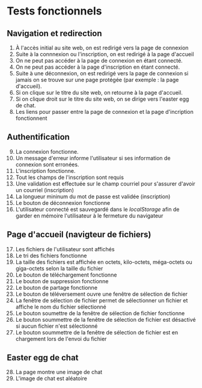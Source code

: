 # Tests fonctionnels

## Navigation et redirection
1. À l'accès initial au site web, on est redirigé vers la page de connexion
1. Suite à la connnexion ou l'inscription, on est redirigé à la page d'accueil
1. On ne peut pas accéder à la page de connexion en étant connecté.
1. On ne peut pas accéder à la page d'inscription en étant connecté.
1. Suite à une déconnexion, on est redirigé vers la page de connexion si jamais on se trouve sur une page protégée (par exemple : la page d'accueil).
1. Si on clique sur le titre du site web, on retourne à la page d'accueil.
1. Si on clique droit sur le titre du site web, on se dirige vers l'easter egg de chat.
1. Les liens pour passer entre la page de connexion et la page d'incription fonctionnent

## Authentification
9. La connexion fonctionne.
1. Un message d'erreur informe l'utilisateur si ses information de connexion sont erronées.
1. L'inscription fonctionne. 
1. Tout les champs de l'inscription sont requis
1. Une validation est effectuée sur le champ courriel pour s'assurer d'avoir un courriel (inscription)
1. La longueur mininum du mot de passe est validée (inscription)
1. Le bouton de déconnexion fonctionne
1. L'utilisateur connecté est sauvegardé dans le *localStorage* afin de garder en mémoire l'utilisateur à le fermeture du navigateur

## Page d'accueil (navigteur de fichiers)
17. Les fichiers de l'utilisateur sont affichés
1. Le tri des fichiers fonctionne
1. La taille des fichiers est affichée en octets, kilo-octets, méga-octets ou giga-octets selon la taille du fichier
1. Le bouton de téléchargement fonctionne
1. Le bouton de suppression fonctionne
1. Le bouton de partage fonctionne
1. Le bouton de téléversement ouvre une fenêtre de sélection de fichier
1. La fenêtre de sélection de fichier permet de sélectionner un fichier et affiche le nom du fichier sélectionné
1. Le bouton soumettre de la fenêtre de sélection de fichier fonctionne
1. Le bouton soummettre de la fenêtre de sélection de fichier est désactivé si aucun fichier n'est sélectionné
1. Le bouton soummettre de la fenêtre de sélection de fichier est en chargement lors de l'envoi du fichier

## Easter egg de chat
28. La page montre une image de chat
1. L'image de chat est aléatoire